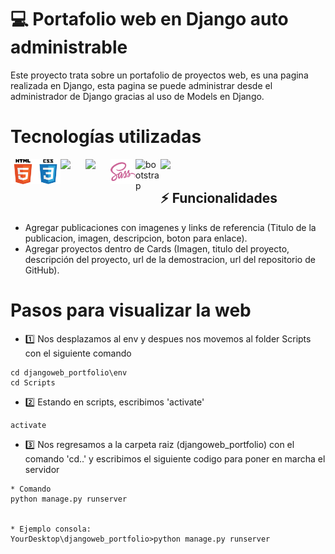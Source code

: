 # :computer: Portafolio web en Django auto administrable

Este proyecto trata sobre un portafolio de proyectos web, es una pagina realizada en Django, esta pagina se puede administrar desde el administrador de Django gracias al uso de Models en Django. 

# Tecnologías utilizadas

<img align="left" alt="HTML5" width="40px" src="https://raw.githubusercontent.com/github/explore/80688e429a7d4ef2fca1e82350fe8e3517d3494d/topics/html/html.png" />
<img align="left" alt="CSS3" width="40px" src="https://raw.githubusercontent.com/github/explore/80688e429a7d4ef2fca1e82350fe8e3517d3494d/topics/css/css.png" />
<img align="left" src="https://raw.githubusercontent.com/jmnote/z-icons/master/svg/javascript.svg" width="40pxpx"/>
<img align="left" src="https://raw.githubusercontent.com/jmnote/z-icons/master/svg/python.svg" width="40pxpx"/>
<img align="left" alt="Sass" width="40pxpx" src="https://raw.githubusercontent.com/github/explore/80688e429a7d4ef2fca1e82350fe8e3517d3494d/topics/sass/sass.png" />
<img src="https://github.com/GerardPuigl/TechnologyStackIcons/blob/main/Logos/bootstrap.svg" alt="bootstrap" align="left" width="40px">
<img src="https://img.icons8.com/color/48/000000/django.png"/>


## :zap: Funcionalidades

* Agregar publicaciones con imagenes y links de referencia (Titulo de la publicacion, imagen, descripcion, boton para enlace).
* Agregar proyectos dentro de Cards (Imagen, titulo del proyecto, descripción del proyecto, url de la demostracion, url del repositorio de GitHub).

# Pasos para visualizar la web

* :one: Nos desplazamos al env y despues nos movemos al folder Scripts con el siguiente comando 

```shell script
cd djangoweb_portfolio\env
cd Scripts
```

* :two: Estando en scripts, escribimos 'activate'

```shell script
activate
```

* :three: Nos regresamos a la carpeta raiz (djangoweb_portfolio) con el comando 'cd..' y escribimos el siguiente codigo para poner en marcha el servidor

```shell script
* Comando
python manage.py runserver


* Ejemplo consola:
YourDesktop\djangoweb_portfolio>python manage.py runserver
```
